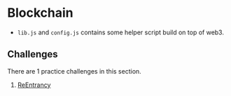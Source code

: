 # Blockchain

* `lib.js` and `config.js` contains some helper script build on top of web3.

## Challenges

There are 1 practice challenges in this section.

1. [ReEntrancy](/Blockchain/ReEntrancy)
